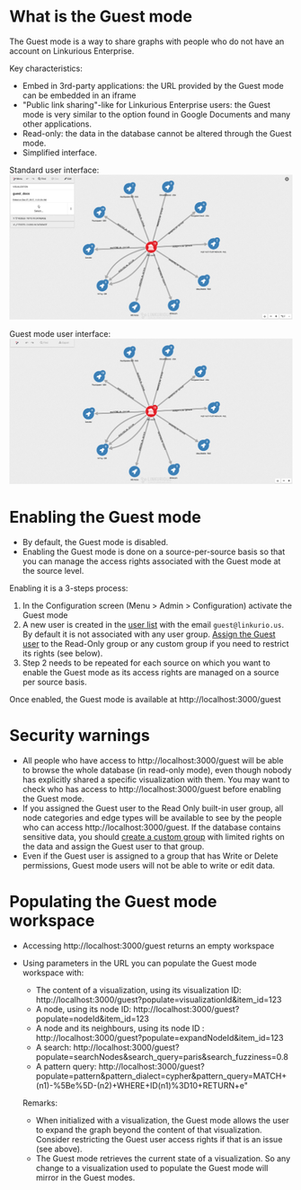 # What is the Guest mode
The Guest mode is a way to share graphs with people who do not have an account on Linkurious Enterprise.

Key characteristics:
- Embed in 3rd-party applications: the URL provided by the Guest mode can be embedded in an iframe
- "Public link sharing"-like for Linkurious Enterprise users: the Guest mode is very similar to the option found in Google Documents and many other applications.
- Read-only: the data in the database cannot be altered through the Guest mode.
- Simplified interface.

Standard user interface:
![](full_lke.png)

Guest mode user interface:
![](guest_lke.png)

# Enabling the Guest mode
- By default, the Guest mode is disabled.
- Enabling the Guest mode is done on a source-per-source basis so that you can manage the access rights associated with the Guest mode at the source level.

Enabling it is a 3-steps process:
1. In the Configuration screen (Menu > Admin > Configuration) activate the Guest mode
2. A new user is created in the [user list](/users/#creating-users) with the email `guest@linkurio.us`. By default it is not associated with any user group. [Assign the Guest user](/users/#assigning-users-to-groups) to the Read-Only group or any custom group if you need to restrict its rights (see below).
3. Step 2 needs to be repeated for each source on which you want to enable the Guest mode as its access rights are managed on a source per source basis.

Once enabled, the Guest mode is available at http://localhost:3000/guest

# Security warnings
- All people who have access to http://localhost:3000/guest will be able to browse the whole database (in read-only mode), even though nobody has explicitly shared a specific visualization with them. You may want to check who has access to http://localhost:3000/guest before enabling the Guest mode.
- If you assigned the Guest user to the Read Only built-in user group, all node categories and edge types will be available to see by the people who can access http://localhost:3000/guest. If the database contains sensitive data, you should [create a custom group](/users/#create-a-custom-group) with limited rights on the data and assign the Guest user to that group.
- Even if the Guest user is assigned to a group that has Write or Delete permissions, Guest mode users will not be able to write or edit data.

# Populating the Guest mode workspace
- Accessing http://localhost:3000/guest returns an empty workspace
- Using parameters in the URL you can populate the Guest mode workspace with:
  - The content of a visualization, using its visualization ID: http://localhost:3000/guest?populate=visualizationId&item_id=123
  - A node, using its node ID: http://localhost:3000/guest?populate=nodeId&item_id=123
  - A node and its neighbours, using its node ID : http://localhost:3000/guest?populate=expandNodeId&item_id=123
  - A search: http://localhost:3000/guest?populate=searchNodes&search_query=paris&search_fuzziness=0.8
  - A pattern query: http://localhost:3000/guest?populate=pattern&pattern_dialect=cypher&pattern_query=MATCH+(n1)-%5Be%5D-(n2)+WHERE+ID(n1)%3D10+RETURN+e"

  Remarks:
  - When initialized with a visualization, the Guest mode allows the user to expand the graph beyond the content of that visualization. Consider restricting the Guest user access rights if that is an issue (see above).
  - The Guest mode retrieves the current state of a visualization. So any change to a visualization used to populate the Guest mode will mirror in the Guest modes.
